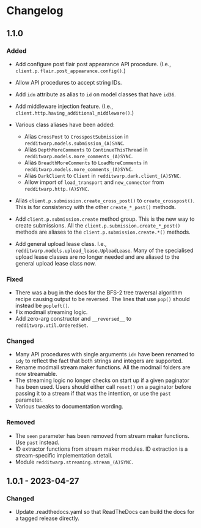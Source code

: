 [//]: # (https://keepachangelog.com/en/1.1.0/)

# Changelog

## 1.1.0

### Added

- Add configure post flair post appearance API procedure.
  (I.e., `client.p.flair.post_appearance.config()`.)
- Allow API procedures to accept string IDs.
- Add `idn` attribute as alias to `id` on model classes that have `id36`.
- Add middleware injection feature. (I.e., `client.http.having_additional_middleware()`.)
- Various class aliases have been added:

  - Alias `CrossPost` to `CrosspostSubmission` in `redditwarp.models.submission_(A)SYNC`.
  - Alias `DepthMoreComments` to `ContinueThisThread` in `redditwarp.models.more_comments_(A)SYNC`.
  - Alias `BreadthMoreComments` to `LoadMoreComments` in `redditwarp.models.more_comments_(A)SYNC`.
  - Alias `DarkClient` to `Client` in `redditwarp.dark.client_(A)SYNC`.
  - Allow import of `load_transport` and `new_connector` from `redditwarp.http.(A)SYNC`.

- Alias `client.p.submission.create_cross_post()` to `create_crosspost()`.
  This is for consistency with the other `create_*_post()` methods.
- Add `client.p.submission.create` method group. This is the new way to create submissions.
  All the `client.p.submission.create_*_post()` methods are aliases to the
  `client.p.submission.create.*()` methods.
- Add general upload lease class. I.e., `redditwarp.models.upload_lease.UploadLease`.
  Many of the specialised upload lease classes are no longer needed and are aliased to the general
  upload lease class now.

### Fixed

- There was a bug in the docs for the BFS-2 tree traversal algorithm recipe causing output to be
  reversed. The lines that use `pop()` should instead be `popleft()`.
- Fix modmail streaming logic.
- Add zero-arg constructor and `__reversed__` to `redditwarp.util.OrderedSet`.

### Changed

- Many API procedures with single arguments `idn` have been renamed to `idy` to reflect the fact
  that both strings and integers are supported.
- Rename modmail stream maker functions. All the modmail folders are now streamable.
- The streaming logic no longer checks on start up if a given paginator has been used. Users should
  either call `reset()` on a paginator before passing it to a stream if that was the intention, or
  use the `past` parameter.
- Various tweaks to documentation wording.

### Removed

- The `seen` parameter has been removed from stream maker functions. Use `past` instead.
- ID extractor functions from stream maker modules. ID extraction is a stream-specific
  implementation detail.
- Module `redditwarp.streaming.stream_(A)SYNC`.

## 1.0.1 - 2023-04-27

### Changed

- Update .readthedocs.yaml so that ReadTheDocs can build the docs for a tagged release directly.
